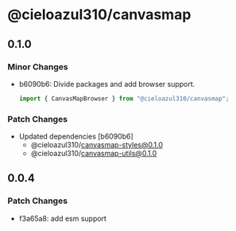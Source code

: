 # @cieloazul310/canvasmap

## 0.1.0

### Minor Changes

- b6090b6: Divide packages and add browser support.

  ```ts
  import { CanvasMapBrowser } from "@cieloazul310/canvasmap";
  ```

### Patch Changes

- Updated dependencies [b6090b6]
  - @cieloazul310/canvasmap-styles@0.1.0
  - @cieloazul310/canvasmap-utils@0.1.0

## 0.0.4

### Patch Changes

- f3a65a8: add esm support
